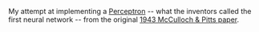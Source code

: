 My attempt at implementing a
[Perceptron](https://en.wikipedia.org/wiki/Perceptron#Learning_algorithm) --
what the inventors called the first neural network -- from the original [1943
McCulloch & Pitts paper](https://doi.org/10.1007/BF02478259).
